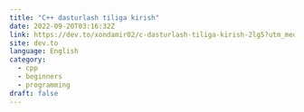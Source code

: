 ```yaml
---
title: "C++ dasturlash tiliga kirish"
date: 2022-09-20T03:16:32Z
link: https://dev.to/xondamir02/c-dasturlash-tiliga-kirish-2lg5?utm_medium=RSS&utm_source=news.12bit.vn
site: dev.to
language: English
category:
  - cpp
  - beginners
  - programming
draft: false
---
```

